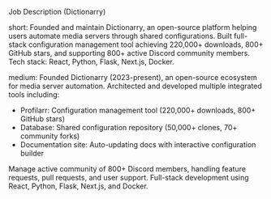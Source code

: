 Job Description (Dictionarry)

short:
Founded and maintain Dictionarry, an open-source platform helping users automate media servers through shared configurations. Built full-stack configuration management tool achieving 220,000+ downloads, 800+ GitHub stars, and supporting 800+ active Discord community members. Tech stack: React, Python, Flask, Next.js, Docker.

medium:
Founded Dictionarry (2023-present), an open-source ecosystem for media server automation. Architected and developed multiple integrated tools including:
- Profilarr: Configuration management tool (220,000+ downloads, 800+ GitHub stars)
- Database: Shared configuration repository (50,000+ clones, 70+ community forks)
- Documentation site: Auto-updating docs with interactive configuration builder

Manage active community of 800+ Discord members, handling feature requests, pull requests, and user support. Full-stack development using React, Python, Flask, Next.js, and Docker.